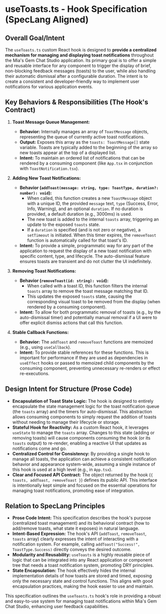 # useToasts.ts - Hook Specification (SpecLang Aligned)

## Overall Goal/Intent

The `useToasts.ts` custom React hook is designed to **provide a centralized mechanism for managing and displaying toast notifications** throughout the Mia's Gem Chat Studio application. Its primary goal is to offer a simple and reusable interface for any component to trigger the display of brief, non-blocking feedback messages (toasts) to the user, while also handling their automatic dismissal after a configurable duration. The intent is to create a consistent and developer-friendly way to implement user notifications for various application events.

## Key Behaviors & Responsibilities (The Hook's Contract)

1.  **Toast Message Queue Management:**
    *   **Behavior:** Internally manages an array of `ToastMessage` objects, representing the queue of currently active toast notifications.
    *   **Output:** Exposes this array as the `toasts: ToastMessage[]` state variable. Toasts are typically added to the beginning of the array so new toasts appear at the top of a displayed list.
    *   **Intent:** To maintain an ordered list of notifications that can be rendered by a consuming component (like `App.tsx` in conjunction with `ToastNotification.tsx`).

2.  **Adding New Toast Notifications:**
    *   **Behavior (`addToast(message: string, type: ToastType, duration?: number): void`):**
        *   When called, this function creates a new `ToastMessage` object with a unique ID, the provided `message` text, `type` (Success, Error, Info, Warning), and an optional `duration`. If no duration is provided, a default duration (e.g., 3000ms) is used.
        *   The new toast is added to the internal `toasts` array, triggering an update to the exposed `toasts` state.
        *   If a `duration` is specified (and is not zero or negative), a `setTimeout` is initiated. When this timer expires, the `removeToast` function is automatically called for that toast's ID.
    *   **Intent:** To provide a simple, programmatic way for any part of the application to request the display of a new toast notification with specific content, type, and lifecycle. The auto-dismissal feature ensures toasts are transient and do not clutter the UI indefinitely.

3.  **Removing Toast Notifications:**
    *   **Behavior (`removeToast(id: string): void`):**
        *   When called with a toast ID, this function filters the internal `toasts` array to remove the toast message matching that ID.
        *   This updates the exposed `toasts` state, causing the corresponding visual toast to be removed from the display (when rendered by a consuming component).
    *   **Intent:** To allow for both programmatic removal of toasts (e.g., by the auto-dismissal timer) and potentially manual removal if a UI were to offer explicit dismiss actions that call this function.

4.  **Stable Callback Functions:**
    *   **Behavior:** The `addToast` and `removeToast` functions are memoized (e.g., using `useCallback`).
    *   **Intent:** To provide stable references for these functions. This is important for performance if they are used as dependencies in `useEffect` hooks or passed to memoized child components by the consuming component, preventing unnecessary re-renders or effect re-executions.

## Design Intent for Structure (Prose Code)

*   **Encapsulation of Toast State Logic:** The hook is designed to entirely encapsulate the state management logic for the toast notification queue (the `toasts` array) and the timers for auto-dismissal. This abstraction allows consuming components to simply request the addition of toasts without needing to manage their lifecycle or storage.
*   **Stateful Hook for Reactivity:** As a custom React hook, it leverages `useState` to manage the `toasts` array. Changes to this state (adding or removing toasts) will cause components consuming the hook (or its `toasts` output) to re-render, enabling a reactive UI that updates as notifications come and go.
*   **Centralized Control for Consistency:** By providing a single hook to manage all toasts, the application can achieve a consistent notification behavior and appearance system-wide, assuming a single instance of this hook is used at a high level (e.g., in `App.tsx`).
*   **Clear and Focused API Contract:** The object returned by the hook (`{ toasts, addToast, removeToast }`) defines its public API. This interface is intentionally kept simple and focused on the essential operations for managing toast notifications, promoting ease of integration.

## Relation to SpecLang Principles

*   **Prose Code Intent:** This specification describes the hook's purpose (centralized toast management) and its behavioral contract (how to add/remove toasts, what state it exposes) in natural language.
*   **Intent-Based Expression:** The hook's API (`addToast`, `removeToast`, `toasts` array) clearly expresses the intent of interacting with a notification system. For example, calling `addToast("Success!", ToastType.Success)` directly conveys the desired outcome.
*   **Modularity and Reusability:** `useToasts` is a highly reusable piece of logic that can be integrated into any React application or component tree that needs a toast notification system, promoting DRY principles.
*   **State Encapsulation:** The hook effectively hides the internal implementation details of how toasts are stored and timed, exposing only the necessary state and control functions. This aligns with good encapsulation practices, making the hook easier to use and maintain.

This specification outlines the `useToasts.ts` hook's role in providing a robust and easy-to-use system for managing toast notifications within Mia's Gem Chat Studio, enhancing user feedback capabilities.